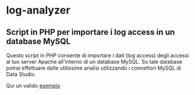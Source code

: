 # log-analyzer
<h2>Script in PHP per importare i log access in un database MySQL</h2>

Questo script in PHP consente di importare i dati (log access) degli accessi al tuo server Apache all'interno di un database MySQL.
Su tale database potrai effettuare delle utilissime analisi utilizzando i connettori MySQL di Data Studio. 

Qui un valido <a href="https://datastudio.google.com/open/0B4XIs_msfiVTaUdubExIREZkdTQ">esempio</a>
